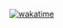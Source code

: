 
[![wakatime](https://wakatime.com/badge/user/74523158-c671-4d23-a1ff-e05a2a867c94.svg)](https://wakatime.com/@74523158-c671-4d23-a1ff-e05a2a867c94)
<!--
**Chengjing-314/Chengjing-314** is a ✨ _special_ ✨ repository because its `README.md` (this file) appears on your GitHub profile.

Here are some ideas to get you started:

- 🔭 I’m currently working on ...
- 🌱 I’m currently learning ...
- 👯 I’m looking to collaborate on ...
- 🤔 I’m looking for help with ...
- 💬 Ask me about ...
- 📫 How to reach me: ...
- 😄 Pronouns: ...
- ⚡ Fun fact: ...
-->
